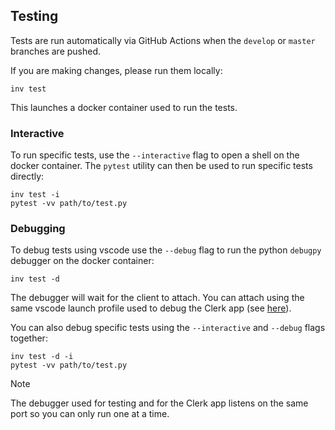 ## Testing

Tests are run automatically via GitHub Actions when the `develop` or `master`
branches are pushed.

If you are making changes, please run them locally:

```
inv test
```

This launches a docker container used to run the tests.

### Interactive

To run specific tests, use the `--interactive` flag to open a shell on the
docker container. The `pytest` utility can then be used to run specific tests
directly:

```
inv test -i
pytest -vv path/to/test.py
```

### Debugging

To debug tests using vscode use the `--debug` flag to run the python `debugpy`
debugger on the docker container:

```
inv test -d
```

The debugger will wait for the client to attach. You can attach using the same
vscode launch profile used to debug the Clerk app (see
[here](https://github.com/AnikaLegal/clerk/blob/develop/.vscode/launch.json)).

You can also debug specific tests using the `--interactive` and `--debug` flags
together:

```
inv test -d -i
pytest -vv path/to/test.py
```

> [!NOTE]
> The debugger used for testing and for the Clerk app listens on the same port
> so you can only run one at a time.
